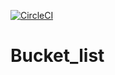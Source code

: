 [![CircleCI](https://circleci.com/gh/geeeh/BucketList.svg?style=svg)](https://circleci.com/gh/geeeh/BucketList)
# Bucket_list